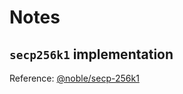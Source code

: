 # Notes

## `secp256k1` implementation

Reference:
[@noble/secp-256k1](https://github.com/paulmillr/noble-secp256k1/blob/main/index.ts)
